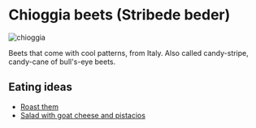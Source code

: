 # Chioggia beets (Stribede beder)

![chioggia](https://static.parade.com/wp-content/uploads/2013/11/chioggia-beet-ftr.jpg)

Beets that come with cool patterns, from Italy.
Also called candy-stripe, candy-cane of bull's-eye beets.

## Eating ideas

* [Roast them](https://noshingwiththenolands.com/roasted-chioggia-beets/)
* [Salad with goat cheese and pistacios](https://familystylefood.com/candy-cane-beet-salad-with-pistachios-goat-cheese/)
